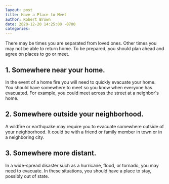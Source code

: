 ```yaml
---
layout: post
title: Have a Place to Meet
author: Robert Brown
date: 2020-12-20 14:25:00 -0700
categories:
---
```

There may be times you are separated from loved ones. Other times you may not be able to return home. To be prepared, you should plan ahead and agree on places to go or meet.

## 1. Somewhere near your home.

In the event of a home fire you will need to quickly evacuate your home. You should have somewhere to meet so you know when everyone has evacuated. For example, you could meet across the street at a neighbor's home.

## 2. Somewhere outside your neighborhood.

A wildfire or earthquake may require you to evacuate somewhere outside of your neighborhood. It could be with a friend or family member in town or in a neighboring city.

## 3. Somewhere more distant.

In a wide-spread disaster such as a hurricane, flood, or tornado, you may need to evacuate. In these situations, you should have a place to stay, possibly out of state.

